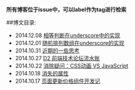 **所有博客位于issue中，可以label作为tag进行检索**

##博文目录:

- 2014.12.08 [相等判断在underscore中的实现](https://github.com/classicemi/blog/issues/7)
- 2014.12.01 [随机排列数组在underscore的实现](https://github.com/classicemi/blog/issues/6)
- 2014.10.31 [近期的一些思考](https://github.com/classicemi/blog/issues/5)
- 2014.10.27 [D2 前端技术论坛流水账](https://github.com/classicemi/blog/issues/4)
- 2014.10.22 [消除疑问：CSS动画 VS JavaScript](https://github.com/classicemi/blog/issues/3)
- 2014.10.18 [消失的属性](https://github.com/classicemi/blog/issues/2)
- 2014.10.17 [页面更新价格组件开发记](https://github.com/classicemi/blog/issues/1)
